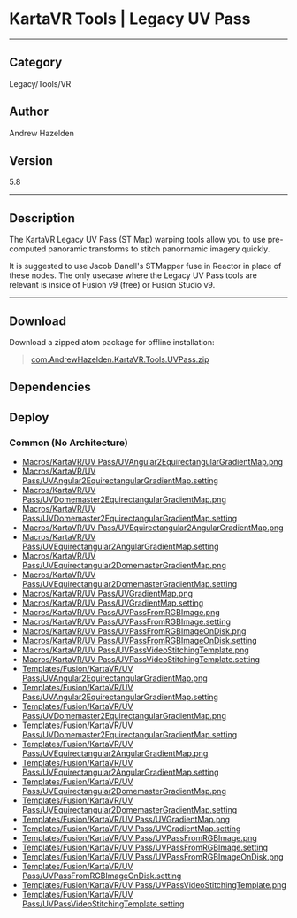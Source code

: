 # KartaVR Tools | Legacy UV Pass
___

## Category
Legacy/Tools/VR

## Author
Andrew Hazelden

## Version
5.8

___

## Description
<p>The KartaVR Legacy UV Pass (ST Map) warping tools allow you to use pre-computed panoramic transforms to stitch panormamic imagery quickly.</p>

<p>It is suggested to use Jacob Danell's STMapper fuse in Reactor in place of these nodes. The only usecase where the Legacy UV Pass tools are relevant is inside of Fusion v9 (free) or Fusion Studio v9.</p>


___

## Download

Download a zipped atom package for offline installation:
> [com.AndrewHazelden.KartaVR.Tools.UVPass.zip](https://gitlab.com/WeSuckLess/Reactor/-/archive/master/Reactor-master.zip?path=Atoms/com.AndrewHazelden.KartaVR.Tools.UVPass)  

## Dependencies

## Deploy

### Common (No Architecture)

<ul>
<li><a href="https://gitlab.com/WeSuckLess/Reactor/-/blob/master/Atoms/com.AndrewHazelden.KartaVR.Tools.UVPass/Macros/KartaVR/UV Pass/UVAngular2EquirectangularGradientMap.png?ref_type=heads">Macros/KartaVR/UV Pass/UVAngular2EquirectangularGradientMap.png</a></li>
<li><a href="https://gitlab.com/WeSuckLess/Reactor/-/blob/master/Atoms/com.AndrewHazelden.KartaVR.Tools.UVPass/Macros/KartaVR/UV Pass/UVAngular2EquirectangularGradientMap.setting?ref_type=heads">Macros/KartaVR/UV Pass/UVAngular2EquirectangularGradientMap.setting</a></li>
<li><a href="https://gitlab.com/WeSuckLess/Reactor/-/blob/master/Atoms/com.AndrewHazelden.KartaVR.Tools.UVPass/Macros/KartaVR/UV Pass/UVDomemaster2EquirectangularGradientMap.png?ref_type=heads">Macros/KartaVR/UV Pass/UVDomemaster2EquirectangularGradientMap.png</a></li>
<li><a href="https://gitlab.com/WeSuckLess/Reactor/-/blob/master/Atoms/com.AndrewHazelden.KartaVR.Tools.UVPass/Macros/KartaVR/UV Pass/UVDomemaster2EquirectangularGradientMap.setting?ref_type=heads">Macros/KartaVR/UV Pass/UVDomemaster2EquirectangularGradientMap.setting</a></li>
<li><a href="https://gitlab.com/WeSuckLess/Reactor/-/blob/master/Atoms/com.AndrewHazelden.KartaVR.Tools.UVPass/Macros/KartaVR/UV Pass/UVEquirectangular2AngularGradientMap.png?ref_type=heads">Macros/KartaVR/UV Pass/UVEquirectangular2AngularGradientMap.png</a></li>
<li><a href="https://gitlab.com/WeSuckLess/Reactor/-/blob/master/Atoms/com.AndrewHazelden.KartaVR.Tools.UVPass/Macros/KartaVR/UV Pass/UVEquirectangular2AngularGradientMap.setting?ref_type=heads">Macros/KartaVR/UV Pass/UVEquirectangular2AngularGradientMap.setting</a></li>
<li><a href="https://gitlab.com/WeSuckLess/Reactor/-/blob/master/Atoms/com.AndrewHazelden.KartaVR.Tools.UVPass/Macros/KartaVR/UV Pass/UVEquirectangular2DomemasterGradientMap.png?ref_type=heads">Macros/KartaVR/UV Pass/UVEquirectangular2DomemasterGradientMap.png</a></li>
<li><a href="https://gitlab.com/WeSuckLess/Reactor/-/blob/master/Atoms/com.AndrewHazelden.KartaVR.Tools.UVPass/Macros/KartaVR/UV Pass/UVEquirectangular2DomemasterGradientMap.setting?ref_type=heads">Macros/KartaVR/UV Pass/UVEquirectangular2DomemasterGradientMap.setting</a></li>
<li><a href="https://gitlab.com/WeSuckLess/Reactor/-/blob/master/Atoms/com.AndrewHazelden.KartaVR.Tools.UVPass/Macros/KartaVR/UV Pass/UVGradientMap.png?ref_type=heads">Macros/KartaVR/UV Pass/UVGradientMap.png</a></li>
<li><a href="https://gitlab.com/WeSuckLess/Reactor/-/blob/master/Atoms/com.AndrewHazelden.KartaVR.Tools.UVPass/Macros/KartaVR/UV Pass/UVGradientMap.setting?ref_type=heads">Macros/KartaVR/UV Pass/UVGradientMap.setting</a></li>
<li><a href="https://gitlab.com/WeSuckLess/Reactor/-/blob/master/Atoms/com.AndrewHazelden.KartaVR.Tools.UVPass/Macros/KartaVR/UV Pass/UVPassFromRGBImage.png?ref_type=heads">Macros/KartaVR/UV Pass/UVPassFromRGBImage.png</a></li>
<li><a href="https://gitlab.com/WeSuckLess/Reactor/-/blob/master/Atoms/com.AndrewHazelden.KartaVR.Tools.UVPass/Macros/KartaVR/UV Pass/UVPassFromRGBImage.setting?ref_type=heads">Macros/KartaVR/UV Pass/UVPassFromRGBImage.setting</a></li>
<li><a href="https://gitlab.com/WeSuckLess/Reactor/-/blob/master/Atoms/com.AndrewHazelden.KartaVR.Tools.UVPass/Macros/KartaVR/UV Pass/UVPassFromRGBImageOnDisk.png?ref_type=heads">Macros/KartaVR/UV Pass/UVPassFromRGBImageOnDisk.png</a></li>
<li><a href="https://gitlab.com/WeSuckLess/Reactor/-/blob/master/Atoms/com.AndrewHazelden.KartaVR.Tools.UVPass/Macros/KartaVR/UV Pass/UVPassFromRGBImageOnDisk.setting?ref_type=heads">Macros/KartaVR/UV Pass/UVPassFromRGBImageOnDisk.setting</a></li>
<li><a href="https://gitlab.com/WeSuckLess/Reactor/-/blob/master/Atoms/com.AndrewHazelden.KartaVR.Tools.UVPass/Macros/KartaVR/UV Pass/UVPassVideoStitchingTemplate.png?ref_type=heads">Macros/KartaVR/UV Pass/UVPassVideoStitchingTemplate.png</a></li>
<li><a href="https://gitlab.com/WeSuckLess/Reactor/-/blob/master/Atoms/com.AndrewHazelden.KartaVR.Tools.UVPass/Macros/KartaVR/UV Pass/UVPassVideoStitchingTemplate.setting?ref_type=heads">Macros/KartaVR/UV Pass/UVPassVideoStitchingTemplate.setting</a></li>
<li><a href="https://gitlab.com/WeSuckLess/Reactor/-/blob/master/Atoms/com.AndrewHazelden.KartaVR.Tools.UVPass/Templates/Fusion/KartaVR/UV Pass/UVAngular2EquirectangularGradientMap.png?ref_type=heads">Templates/Fusion/KartaVR/UV Pass/UVAngular2EquirectangularGradientMap.png</a></li>
<li><a href="https://gitlab.com/WeSuckLess/Reactor/-/blob/master/Atoms/com.AndrewHazelden.KartaVR.Tools.UVPass/Templates/Fusion/KartaVR/UV Pass/UVAngular2EquirectangularGradientMap.setting?ref_type=heads">Templates/Fusion/KartaVR/UV Pass/UVAngular2EquirectangularGradientMap.setting</a></li>
<li><a href="https://gitlab.com/WeSuckLess/Reactor/-/blob/master/Atoms/com.AndrewHazelden.KartaVR.Tools.UVPass/Templates/Fusion/KartaVR/UV Pass/UVDomemaster2EquirectangularGradientMap.png?ref_type=heads">Templates/Fusion/KartaVR/UV Pass/UVDomemaster2EquirectangularGradientMap.png</a></li>
<li><a href="https://gitlab.com/WeSuckLess/Reactor/-/blob/master/Atoms/com.AndrewHazelden.KartaVR.Tools.UVPass/Templates/Fusion/KartaVR/UV Pass/UVDomemaster2EquirectangularGradientMap.setting?ref_type=heads">Templates/Fusion/KartaVR/UV Pass/UVDomemaster2EquirectangularGradientMap.setting</a></li>
<li><a href="https://gitlab.com/WeSuckLess/Reactor/-/blob/master/Atoms/com.AndrewHazelden.KartaVR.Tools.UVPass/Templates/Fusion/KartaVR/UV Pass/UVEquirectangular2AngularGradientMap.png?ref_type=heads">Templates/Fusion/KartaVR/UV Pass/UVEquirectangular2AngularGradientMap.png</a></li>
<li><a href="https://gitlab.com/WeSuckLess/Reactor/-/blob/master/Atoms/com.AndrewHazelden.KartaVR.Tools.UVPass/Templates/Fusion/KartaVR/UV Pass/UVEquirectangular2AngularGradientMap.setting?ref_type=heads">Templates/Fusion/KartaVR/UV Pass/UVEquirectangular2AngularGradientMap.setting</a></li>
<li><a href="https://gitlab.com/WeSuckLess/Reactor/-/blob/master/Atoms/com.AndrewHazelden.KartaVR.Tools.UVPass/Templates/Fusion/KartaVR/UV Pass/UVEquirectangular2DomemasterGradientMap.png?ref_type=heads">Templates/Fusion/KartaVR/UV Pass/UVEquirectangular2DomemasterGradientMap.png</a></li>
<li><a href="https://gitlab.com/WeSuckLess/Reactor/-/blob/master/Atoms/com.AndrewHazelden.KartaVR.Tools.UVPass/Templates/Fusion/KartaVR/UV Pass/UVEquirectangular2DomemasterGradientMap.setting?ref_type=heads">Templates/Fusion/KartaVR/UV Pass/UVEquirectangular2DomemasterGradientMap.setting</a></li>
<li><a href="https://gitlab.com/WeSuckLess/Reactor/-/blob/master/Atoms/com.AndrewHazelden.KartaVR.Tools.UVPass/Templates/Fusion/KartaVR/UV Pass/UVGradientMap.png?ref_type=heads">Templates/Fusion/KartaVR/UV Pass/UVGradientMap.png</a></li>
<li><a href="https://gitlab.com/WeSuckLess/Reactor/-/blob/master/Atoms/com.AndrewHazelden.KartaVR.Tools.UVPass/Templates/Fusion/KartaVR/UV Pass/UVGradientMap.setting?ref_type=heads">Templates/Fusion/KartaVR/UV Pass/UVGradientMap.setting</a></li>
<li><a href="https://gitlab.com/WeSuckLess/Reactor/-/blob/master/Atoms/com.AndrewHazelden.KartaVR.Tools.UVPass/Templates/Fusion/KartaVR/UV Pass/UVPassFromRGBImage.png?ref_type=heads">Templates/Fusion/KartaVR/UV Pass/UVPassFromRGBImage.png</a></li>
<li><a href="https://gitlab.com/WeSuckLess/Reactor/-/blob/master/Atoms/com.AndrewHazelden.KartaVR.Tools.UVPass/Templates/Fusion/KartaVR/UV Pass/UVPassFromRGBImage.setting?ref_type=heads">Templates/Fusion/KartaVR/UV Pass/UVPassFromRGBImage.setting</a></li>
<li><a href="https://gitlab.com/WeSuckLess/Reactor/-/blob/master/Atoms/com.AndrewHazelden.KartaVR.Tools.UVPass/Templates/Fusion/KartaVR/UV Pass/UVPassFromRGBImageOnDisk.png?ref_type=heads">Templates/Fusion/KartaVR/UV Pass/UVPassFromRGBImageOnDisk.png</a></li>
<li><a href="https://gitlab.com/WeSuckLess/Reactor/-/blob/master/Atoms/com.AndrewHazelden.KartaVR.Tools.UVPass/Templates/Fusion/KartaVR/UV Pass/UVPassFromRGBImageOnDisk.setting?ref_type=heads">Templates/Fusion/KartaVR/UV Pass/UVPassFromRGBImageOnDisk.setting</a></li>
<li><a href="https://gitlab.com/WeSuckLess/Reactor/-/blob/master/Atoms/com.AndrewHazelden.KartaVR.Tools.UVPass/Templates/Fusion/KartaVR/UV Pass/UVPassVideoStitchingTemplate.png?ref_type=heads">Templates/Fusion/KartaVR/UV Pass/UVPassVideoStitchingTemplate.png</a></li>
<li><a href="https://gitlab.com/WeSuckLess/Reactor/-/blob/master/Atoms/com.AndrewHazelden.KartaVR.Tools.UVPass/Templates/Fusion/KartaVR/UV Pass/UVPassVideoStitchingTemplate.setting?ref_type=heads">Templates/Fusion/KartaVR/UV Pass/UVPassVideoStitchingTemplate.setting</a></li>
</ul>
